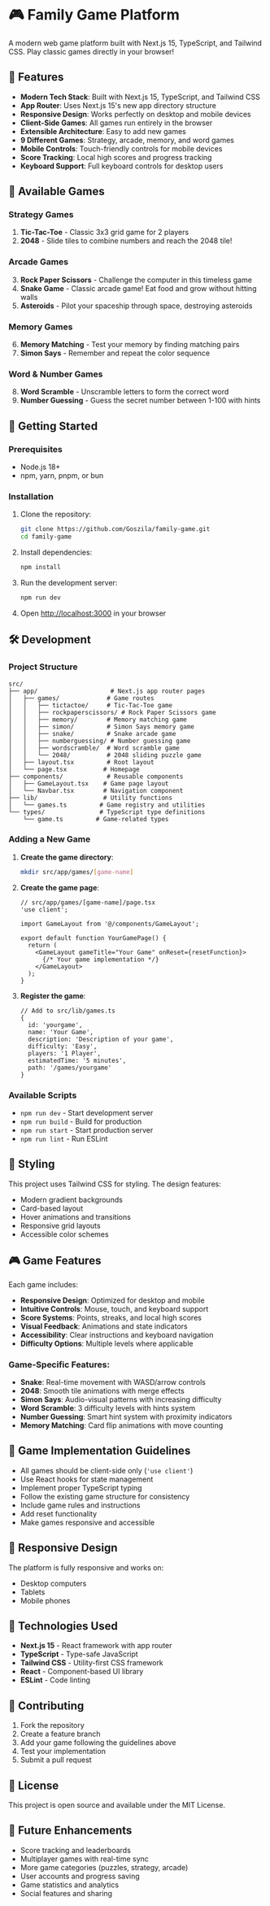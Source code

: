 # 🎮 Family Game Platform

A modern web game platform built with Next.js 15, TypeScript, and Tailwind CSS. Play classic games directly in your browser!

## 🌟 Features

- **Modern Tech Stack**: Built with Next.js 15, TypeScript, and Tailwind CSS
- **App Router**: Uses Next.js 15's new app directory structure
- **Responsive Design**: Works perfectly on desktop and mobile devices
- **Client-Side Games**: All games run entirely in the browser
- **Extensible Architecture**: Easy to add new games
- **9 Different Games**: Strategy, arcade, memory, and word games
- **Mobile Controls**: Touch-friendly controls for mobile devices
- **Score Tracking**: Local high scores and progress tracking
- **Keyboard Support**: Full keyboard controls for desktop users

## 🎲 Available Games

### Strategy Games
1. **Tic-Tac-Toe** - Classic 3x3 grid game for 2 players
2. **2048** - Slide tiles to combine numbers and reach the 2048 tile!

### Arcade Games
3. **Rock Paper Scissors** - Challenge the computer in this timeless game
4. **Snake Game** - Classic arcade game! Eat food and grow without hitting walls
5. **Asteroids** - Pilot your spaceship through space, destroying asteroids

### Memory Games
6. **Memory Matching** - Test your memory by finding matching pairs
7. **Simon Says** - Remember and repeat the color sequence

### Word & Number Games
8. **Word Scramble** - Unscramble letters to form the correct word
9. **Number Guessing** - Guess the secret number between 1-100 with hints

## 🚀 Getting Started

### Prerequisites

- Node.js 18+ 
- npm, yarn, pnpm, or bun

### Installation

1. Clone the repository:
   ```bash
   git clone https://github.com/Goszila/family-game.git
   cd family-game
   ```

2. Install dependencies:
   ```bash
   npm install
   ```

3. Run the development server:
   ```bash
   npm run dev
   ```

4. Open [http://localhost:3000](http://localhost:3000) in your browser

## 🛠️ Development

### Project Structure

```
src/
├── app/                    # Next.js app router pages
│   ├── games/             # Game routes
│   │   ├── tictactoe/     # Tic-Tac-Toe game
│   │   ├── rockpaperscissors/ # Rock Paper Scissors game
│   │   ├── memory/        # Memory matching game
│   │   ├── simon/         # Simon Says memory game
│   │   ├── snake/         # Snake arcade game
│   │   ├── numberguessing/ # Number guessing game
│   │   ├── wordscramble/  # Word scramble game
│   │   └── 2048/          # 2048 sliding puzzle game
│   ├── layout.tsx         # Root layout
│   └── page.tsx          # Homepage
├── components/            # Reusable components
│   ├── GameLayout.tsx    # Game page layout
│   └── Navbar.tsx        # Navigation component
├── lib/                  # Utility functions
│   └── games.ts         # Game registry and utilities
└── types/               # TypeScript type definitions
    └── game.ts         # Game-related types
```

### Adding a New Game

1. **Create the game directory**:
   ```bash
   mkdir src/app/games/[game-name]
   ```

2. **Create the game page**:
   ```tsx
   // src/app/games/[game-name]/page.tsx
   'use client';
   
   import GameLayout from '@/components/GameLayout';
   
   export default function YourGamePage() {
     return (
       <GameLayout gameTitle="Your Game" onReset={resetFunction}>
         {/* Your game implementation */}
       </GameLayout>
     );
   }
   ```

3. **Register the game**:
   ```tsx
   // Add to src/lib/games.ts
   {
     id: 'yourgame',
     name: 'Your Game',
     description: 'Description of your game',
     difficulty: 'Easy',
     players: '1 Player',
     estimatedTime: '5 minutes',
     path: '/games/yourgame'
   }
   ```

### Available Scripts

- `npm run dev` - Start development server
- `npm run build` - Build for production
- `npm run start` - Start production server
- `npm run lint` - Run ESLint

## 🎨 Styling

This project uses Tailwind CSS for styling. The design features:

- Modern gradient backgrounds
- Card-based layout
- Hover animations and transitions
- Responsive grid layouts
- Accessible color schemes

## 🎮 Game Features

Each game includes:

- **Responsive Design**: Optimized for desktop and mobile
- **Intuitive Controls**: Mouse, touch, and keyboard support
- **Score Systems**: Points, streaks, and local high scores
- **Visual Feedback**: Animations and state indicators
- **Accessibility**: Clear instructions and keyboard navigation
- **Difficulty Options**: Multiple levels where applicable

### Game-Specific Features:

- **Snake**: Real-time movement with WASD/arrow controls
- **2048**: Smooth tile animations with merge effects  
- **Simon Says**: Audio-visual patterns with increasing difficulty
- **Word Scramble**: 3 difficulty levels with hints system
- **Number Guessing**: Smart hint system with proximity indicators
- **Memory Matching**: Card flip animations with move counting

## 🧩 Game Implementation Guidelines

- All games should be client-side only (`'use client'`)
- Use React hooks for state management
- Implement proper TypeScript typing
- Follow the existing game structure for consistency
- Include game rules and instructions
- Add reset functionality
- Make games responsive and accessible

## 📱 Responsive Design

The platform is fully responsive and works on:
- Desktop computers
- Tablets
- Mobile phones

## 🔧 Technologies Used

- **Next.js 15** - React framework with app router
- **TypeScript** - Type-safe JavaScript
- **Tailwind CSS** - Utility-first CSS framework
- **React** - Component-based UI library
- **ESLint** - Code linting

## 🤝 Contributing

1. Fork the repository
2. Create a feature branch
3. Add your game following the guidelines above
4. Test your implementation
5. Submit a pull request

## 📄 License

This project is open source and available under the MIT License.

## 🎯 Future Enhancements

- Score tracking and leaderboards
- Multiplayer games with real-time sync
- More game categories (puzzles, strategy, arcade)
- User accounts and progress saving
- Game statistics and analytics
- Social features and sharing
